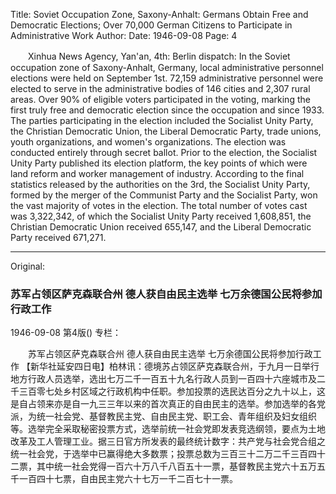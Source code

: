 Title: Soviet Occupation Zone, Saxony-Anhalt: Germans Obtain Free and Democratic Elections; Over 70,000 German Citizens to Participate in Administrative Work
Author:
Date: 1946-09-08
Page: 4

　　Xinhua News Agency, Yan'an, 4th: Berlin dispatch: In the Soviet occupation zone of Saxony-Anhalt, Germany, local administrative personnel elections were held on September 1st. 72,159 administrative personnel were elected to serve in the administrative bodies of 146 cities and 2,307 rural areas. Over 90% of eligible voters participated in the voting, marking the first truly free and democratic election since the occupation and since 1933. The parties participating in the election included the Socialist Unity Party, the Christian Democratic Union, the Liberal Democratic Party, trade unions, youth organizations, and women's organizations. The election was conducted entirely through secret ballot. Prior to the election, the Socialist Unity Party published its election platform, the key points of which were land reform and worker management of industry. According to the final statistics released by the authorities on the 3rd, the Socialist Unity Party, formed by the merger of the Communist Party and the Socialist Party, won the vast majority of votes in the election. The total number of votes cast was 3,322,342, of which the Socialist Unity Party received 1,608,851, the Christian Democratic Union received 655,147, and the Liberal Democratic Party received 671,271.



<hr /> 

Original: 


### 苏军占领区萨克森联合州  德人获自由民主选举  七万余德国公民将参加行政工作

1946-09-08
第4版()
专栏：

　　苏军占领区萨克森联合州
    德人获自由民主选举
    七万余德国公民将参加行政工作
    【新华社延安四日电】柏林讯：德境苏占领区萨克森联合州，于九月一日举行地方行政人员选举，选出七万二千一百五十九名行政人员到一百四十六座城市及二千三百零七处乡村区域之行政机构中任职。参加投票的选民达百分之九十以上，这是自占领来亦是自一九三三年以来的首次真正的自由民主的选举。参加选举的各党派，为统一社会党、基督教民主党、自由民主党、职工会、青年组织及妇女组织等。选举完全采取秘密投票方式，选举前统一社会党即发表竞选纲领，要点为土地改革及工人管理工业。据三日官方所发表的最终统计数字：共产党与社会党合组之统一社会党，于选举中已赢得绝大多数票；投票总数为三百三十二万二千三百四十二票，其中统一社会党得一百六十万八千八百五十一票，基督教民主党六十五万五千一百四十七票，自由民主党六十七万一千二百七十一票。
